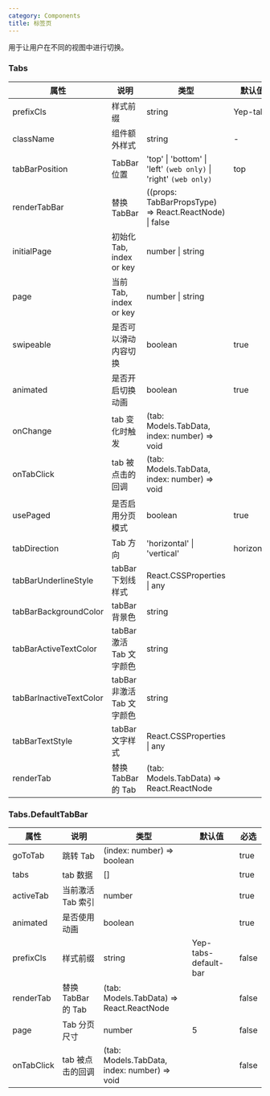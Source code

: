```yaml
---
category: Components
title: 标签页
---
```


用于让用户在不同的视图中进行切换。

<DEMO>

### Tabs

| 属性                    | 说明                       | 类型                                                             | 默认值     | 必选  |
| ----------------------- | -------------------------- | ---------------------------------------------------------------- | ---------- | ----- |
| prefixCls               | 样式前缀                   | string                                                           | Yep-tabs   | false |
| className               | 组件额外样式               | string                                                           | -          | false |
| tabBarPosition          | TabBar 位置                | 'top' \| 'bottom' \| 'left' `(web only)` \| 'right' `(web only)` | top        | false |
| renderTabBar            | 替换 TabBar                | ((props: TabBarPropsType) => React.ReactNode) \| false           |            | false |
| initialPage             | 初始化 Tab, index or key   | number \| string                                                 |            | false |
| page                    | 当前 Tab, index or key     | number \| string                                                 |            | false |
| swipeable               | 是否可以滑动内容切换       | boolean                                                          | true       | false |
| animated                | 是否开启切换动画           | boolean                                                          | true       | false |
| onChange                | tab 变化时触发             | (tab: Models.TabData, index: number) => void                     |            | false |
| onTabClick              | tab 被点击的回调           | (tab: Models.TabData, index: number) => void                     |            | false |
| usePaged                | 是否启用分页模式           | boolean                                                          | true       | false |
| tabDirection            | Tab 方向                   | 'horizontal' \| 'vertical'                                       | horizontal | false |
| tabBarUnderlineStyle    | tabBar 下划线样式          | React.CSSProperties \| any                                       |            | false |
| tabBarBackgroundColor   | tabBar 背景色              | string                                                           |            | false |
| tabBarActiveTextColor   | tabBar 激活 Tab 文字颜色   | string                                                           |            | false |
| tabBarInactiveTextColor | tabBar 非激活 Tab 文字颜色 | string                                                           |            | false |
| tabBarTextStyle         | tabBar 文字样式            | React.CSSProperties \| any                                       |            | false |
| renderTab               | 替换 TabBar 的 Tab         | (tab: Models.TabData) => React.ReactNode                         |            | false |

### Tabs.DefaultTabBar

| 属性       | 说明               | 类型                                         | 默认值               | 必选  |
| ---------- | ------------------ | -------------------------------------------- | -------------------- | ----- |
| goToTab    | 跳转 Tab           | (index: number) => boolean                   |                      | true  |
| tabs       | tab 数据           | []                                           |                      | true  |
| activeTab  | 当前激活 Tab 索引  | number                                       |                      | true  |
| animated   | 是否使用动画       | boolean                                      |                      | true  |
| prefixCls  | 样式前缀           | string                                       | Yep-tabs-default-bar | false |
| renderTab  | 替换 TabBar 的 Tab | (tab: Models.TabData) => React.ReactNode     |                      | false |
| page       | Tab 分页尺寸       | number                                       | 5                    | false |
| onTabClick | tab 被点击的回调   | (tab: Models.TabData, index: number) => void |                      | false |
